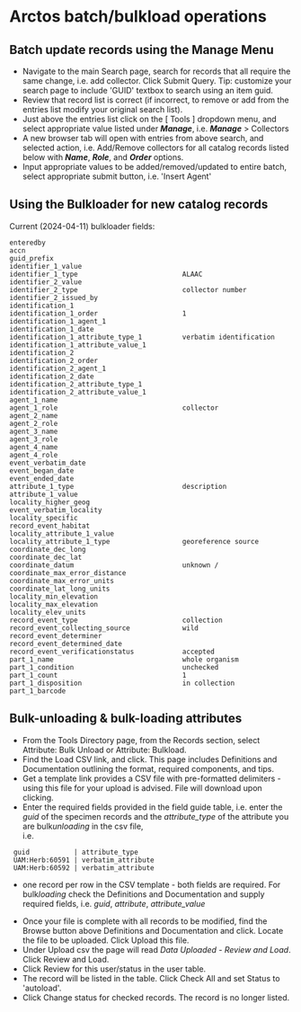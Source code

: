 # Arctos batch/bulkload operations

## Batch update records using the Manage Menu

 * Navigate to the main Search page, search for records that all require the same change, i.e. add collector. Click Submit Query. Tip: customize your search page to include 'GUID' textbox to search using an item guid.
 * Review that record list is correct (if incorrect, to remove or add from the entries list modify your original search list).
 * Just above the entries list click on the [ Tools ] dropdown menu, and select appropriate value listed under **_Manage_**, i.e. **_Manage_** > Collectors
 * A new browser tab will open with entries from above search, and selected action, i.e. Add/Remove collectors for all catalog records listed below with **_Name_**, **_Role_**, and **_Order_** options.
 * Input appropriate values to be added/removed/updated to entire batch, select appropriate submit button, i.e. 'Insert Agent'
 
## Using the Bulkloader for new catalog records

Current (2024-04-11) bulkloader fields:

```
enteredby
accn
guid_prefix
identifier_1_value
identifier_1_type                          ALAAC
identifier_2_value                         
identifier_2_type                          collector number
identifier_2_issued_by
identification_1
identification_1_order                     1
identification_1_agent_1
identification_1_date
identification_1_attribute_type_1          verbatim identification
identification_1_attribute_value_1
identification_2
identification_2_order
identification_2_agent_1
identification_2_date
identification_2_attribute_type_1
identification_2_attribute_value_1
agent_1_name
agent_1_role                               collector
agent_2_name
agent_2_role
agent_3_name
agent_3_role
agent_4_name
agent_4_role
event_verbatim_date
event_began_date
event_ended_date
attribute_1_type                           description
attribute_1_value
locality_higher_geog
event_verbatim_locality
locality_specific
record_event_habitat
locality_attribute_1_value
locality_attribute_1_type                  georeference source
coordinate_dec_long
coordinate_dec_lat
coordinate_datum                           unknown / 
coordinate_max_error_distance
coordinate_max_error_units
coordinate_lat_long_units
locality_min_elevation
locality_max_elevation
locality_elev_units
record_event_type                          collection
record_event_collecting_source             wild
record_event_determiner
record_event_determined_date
record_event_verificationstatus            accepted
part_1_name                                whole organism
part_1_condition                           unchecked
part_1_count                               1
part_1_disposition                         in collection
part_1_barcode
```

## Bulk-unloading & bulk-loading attributes 

 * From the Tools Directory page, from the Records section, select Attribute: Bulk Unload or Attribute: Bulkload.
 * Find the Load CSV link, and click. This page includes Definitions and Documentation outlining the format, required components, and tips. 
 * Get a template link provides a CSV file with pre-formatted delimiters - using this file for your upload is advised. File will download upon clicking. 
 * Enter the required fields provided in the field guide table, i.e. enter the *guid* of the specimen records and the *attribute_type* of the attribute you are bulk*unloading* in the csv file,  
 i.e. 
```
 guid           | attribute_type
 UAM:Herb:60591 | verbatim_attribute 
 UAM:Herb:60592 | verbatim_attribute 
```

  - one record per row in the CSV template - both fields are required. 
  For bulk*loading* check the Definitions and Documentation and supply required fields, i.e. *guid*, *attribute*, *attribute_value* 
 * Once your file is complete with all records to be modified, find the Browse button above Definitions and Documentation and click. Locate the file to be uploaded. Click Upload this file.
 * Under Upload csv the page will read *Data Uploaded - Review and Load*. Click Review and Load. 
 * Click Review for this user/status in the user table.
 * The record will be listed in the table. Click Check All and set Status to 'autoload'.
 * Click Change status for checked records. The record is no longer listed. 

